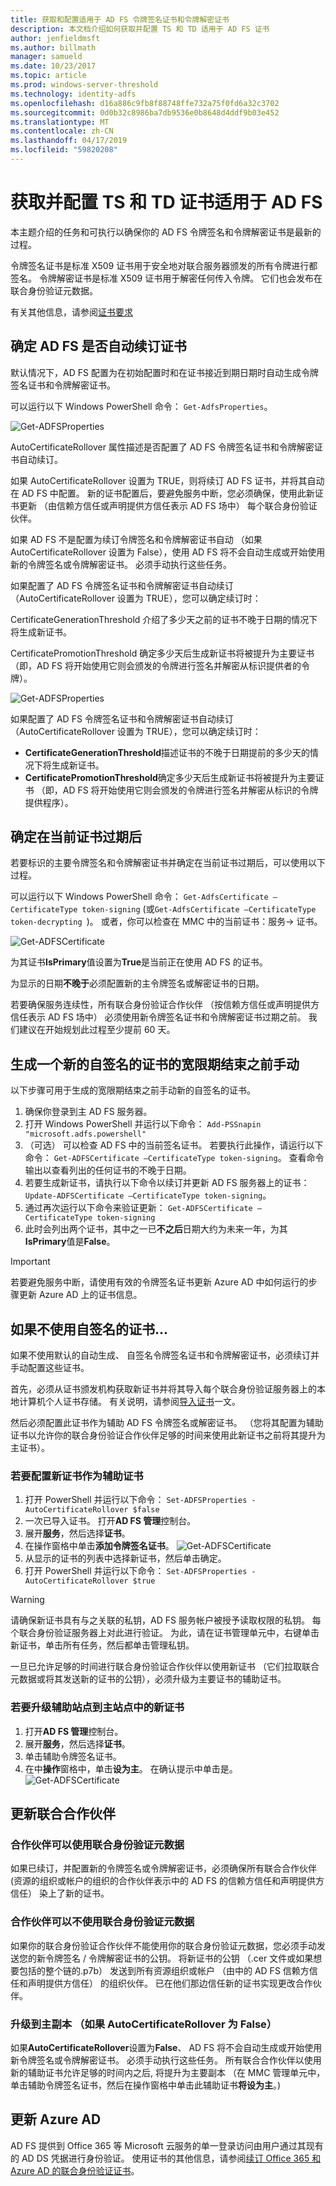 ```yaml
---
title: 获取和配置适用于 AD FS 令牌签名证书和令牌解密证书
description: 本文档介绍如何获取并配置 TS 和 TD 适用于 AD FS 证书
author: jenfieldmsft
ms.author: billmath
manager: samueld
ms.date: 10/23/2017
ms.topic: article
ms.prod: windows-server-threshold
ms.technology: identity-adfs
ms.openlocfilehash: d16a886c9fb8f88748ffe732a75f0fd6a32c3702
ms.sourcegitcommit: 0d0b32c8986ba7db9536e0b8648d4ddf9b03e452
ms.translationtype: MT
ms.contentlocale: zh-CN
ms.lasthandoff: 04/17/2019
ms.locfileid: "59820208"
---
```

# <a name="obtain-and-configure-ts-and-td-certificates-for-ad-fs"></a>获取并配置 TS 和 TD 证书适用于 AD FS

本主题介绍的任务和可执行以确保你的 AD FS 令牌签名和令牌解密证书是最新的过程。

令牌签名证书是标准 X509 证书用于安全地对联合服务器颁发的所有令牌进行都签名。 令牌解密证书是标准 X509 证书用于解密任何传入令牌。 它们也会发布在联合身份验证元数据。

有关其他信息，请参阅[证书要求](../design/ad-fs-requirements.md#BKMK_1)

## <a name="determine-whether-ad-fs-renews-the-certificates-automatically"></a>确定 AD FS 是否自动续订证书
默认情况下，AD FS 配置为在初始配置时和在证书接近到期日期时自动生成令牌签名证书和令牌解密证书。

可以运行以下 Windows PowerShell 命令： `Get-AdfsProperties`。
  
  ![Get-ADFSProperties](media/configure-TS-TD-certs-ad-fs/ts1.png)
  
AutoCertificateRollover 属性描述是否配置了 AD FS 令牌签名证书和令牌解密证书自动续订。

如果 AutoCertificateRollover 设置为 TRUE，则将续订 AD FS 证书，并将其自动在 AD FS 中配置。 新的证书配置后，要避免服务中断，您必须确保，使用此新证书更新 （由信赖方信任或声明提供方信任表示 AD FS 场中） 每个联合身份验证伙伴。
    
如果 AD FS 不是配置为续订令牌签名和令牌解密证书自动 （如果 AutoCertificateRollover 设置为 False），使用 AD FS 将不会自动生成或开始使用新的令牌签名或令牌解密证书。 必须手动执行这些任务。
    
如果配置了 AD FS 令牌签名证书和令牌解密证书自动续订 （AutoCertificateRollover 设置为 TRUE），您可以确定续订时：

CertificateGenerationThreshold 介绍了多少天之前的证书不晚于日期的情况下将生成新证书。

CertificatePromotionThreshold 确定多少天后生成新证书将被提升为主要证书 （即，AD FS 将开始使用它则会颁发的令牌进行签名并解密从标识提供者的令牌）。

![Get-ADFSProperties](media/configure-TS-TD-certs-ad-fs/ts2.png)
  
如果配置了 AD FS 令牌签名证书和令牌解密证书自动续订 （AutoCertificateRollover 设置为 TRUE），您可以确定续订时：

 - **CertificateGenerationThreshold**描述证书的不晚于日期提前的多少天的情况下将生成新证书。
 - **CertificatePromotionThreshold**确定多少天后生成新证书将被提升为主要证书 （即，AD FS 将开始使用它则会颁发的令牌进行签名并解密从标识的令牌提供程序）。

## <a name="determine-when-the-current-certificates-expire"></a>确定在当前证书过期后
若要标识的主要令牌签名和令牌解密证书并确定在当前证书过期后，可以使用以下过程。

可以运行以下 Windows PowerShell 命令： `Get-AdfsCertificate –CertificateType token-signing` (或`Get-AdfsCertificate –CertificateType token-decrypting `)。 或者，你可以检查在 MMC 中的当前证书：服务-> 证书。

![Get-ADFSCertificate](media/configure-TS-TD-certs-ad-fs/ts3.png)

为其证书**IsPrimary**值设置为**True**是当前正在使用 AD FS 的证书。

为显示的日期**不晚于**必须配置新的主令牌签名或解密证书的日期。

若要确保服务连续性，所有联合身份验证合作伙伴 （按信赖方信任或声明提供方信任表示 AD FS 场中） 必须使用新令牌签名证书和令牌解密证书过期之前。 我们建议在开始规划此过程至少提前 60 天。

## <a name="generating-a-new-self-signed-certificate-manually-prior-to-the-end-of-the-grace-period"></a>生成一个新的自签名的证书的宽限期结束之前手动
以下步骤可用于生成的宽限期结束之前手动新的自签名的证书。

1. 确保你登录到主 AD FS 服务器。
2. 打开 Windows PowerShell 并运行以下命令： `Add-PSSnapin "microsoft.adfs.powershell"`
3. （可选） 可以检查 AD FS 中的当前签名证书。 若要执行此操作，请运行以下命令： `Get-ADFSCertificate –CertificateType token-signing`。 查看命令输出以查看列出的任何证书的不晚于日期。
4. 若要生成新证书，请执行以下命令以续订并更新 AD FS 服务器上的证书： `Update-ADFSCertificate –CertificateType token-signing`。
5. 通过再次运行以下命令来验证更新： `Get-ADFSCertificate –CertificateType token-signing`
6. 此时会列出两个证书，其中之一已**不之后**日期大约为未来一年，为其**IsPrimary**值是**False**。

>[!IMPORTANT]
>若要避免服务中断，请使用有效的令牌签名证书更新 Azure AD 中如何运行的步骤更新 Azure AD 上的证书信息。

## <a name="if-youre-not-using-self-signed-certificates"></a>如果不使用自签名的证书...
如果不使用默认的自动生成、 自签名令牌签名证书和令牌解密证书，必须续订并手动配置这些证书。

首先，必须从证书颁发机构获取新证书并将其导入每个联合身份验证服务器上的本地计算机个人证书存储。 有关说明，请参阅[导入证书](https://technet.microsoft.com/library/cc754489.aspx)一文。

然后必须配置此证书作为辅助 AD FS 令牌签名或解密证书。 （您将其配置为辅助证书以允许你的联合身份验证合作伙伴足够的时间来使用此新证书之前将其提升为主证书）。

### <a name="to-configure-a-new-certificate-as-a-secondary-certificate"></a>若要配置新证书作为辅助证书
1. 打开 PowerShell 并运行以下命令： `Set-ADFSProperties -AutoCertificateRollover $false`
2. 一次已导入证书。 打开**AD FS 管理**控制台。
3. 展开**服务**，然后选择**证书**。
4. 在操作窗格中单击**添加令牌签名证书**。
![Get-ADFSCertificate](media/configure-TS-TD-certs-ad-fs/ts4.png)</br>
5. 从显示的证书的列表中选择新证书，然后单击确定。
6.  打开 PowerShell 并运行以下命令： `Set-ADFSProperties -AutoCertificateRollover $true`

>[!WARNING]
>请确保新证书具有与之关联的私钥，AD FS 服务帐户被授予读取权限的私钥。 每个联合身份验证服务器上对此进行验证。 为此，请在证书管理单元中，右键单击新证书，单击所有任务，然后都单击管理私钥。

一旦已允许足够的时间进行联合身份验证合作伙伴以使用新证书 （它们拉取联合元数据或将其发送新的证书的公钥），必须升级为主要证书的辅助证书。

### <a name="to-promote-the-new-certificate-from-secondary-to-primary"></a>若要升级辅助站点到主站点中的新证书

1. 打开**AD FS 管理**控制台。
2. 展开**服务**，然后选择**证书**。
3. 单击辅助令牌签名证书。
4. 在中**操作**窗格中，单击**设为主**。 在确认提示中单击是。
![Get-ADFSCertificate](media/configure-TS-TD-certs-ad-fs/ts5.png)</br>


## <a name="updating-federation-partners"></a>更新联合合作伙伴

### <a name="partners-who-can-consume-federation-metadata"></a>合作伙伴可以使用联合身份验证元数据
如果已续订，并配置新的令牌签名或令牌解密证书，必须确保所有联合合作伙伴 (资源的组织或帐户的组织的合作伙伴表示中的 AD FS 的信赖方信任和声明提供方信任） 染上了新的证书。

### <a name="partners-who-can-not-consume-federation-metadata"></a>合作伙伴可以不使用联合身份验证元数据
如果你的联合身份验证合作伙伴不能使用你的联合身份验证元数据，您必须手动发送您的新令牌签名 / 令牌解密证书的公钥。 将新证书的公钥 （.cer 文件或如果想要包括的整个链的.p7b） 发送到所有资源组织或帐户 （由中的 AD FS 信赖方信任和声明提供方信任） 的组织伙伴。 已在他们那边信任新的证书实现更改合作伙伴。

### <a name="promote-to-primary-if-autocertificaterollover-is-false"></a>升级到主副本 （如果 AutoCertificateRollover 为 False）
如果**AutoCertificateRollover**设置为**False**、 AD FS 将不会自动生成或开始使用新令牌签名或令牌解密证书。 必须手动执行这些任务。
所有联合合作伙伴以使用新的辅助证书允许足够的时间内之后, 将提升为主要副本 （在 MMC 管理单元中，单击辅助令牌签名证书，然后在操作窗格中单击此辅助证书**将设为主**。)

## <a name="updating-azure-ad"></a>更新 Azure AD
AD FS 提供到 Office 365 等 Microsoft 云服务的单一登录访问由用户通过其现有的 AD DS 凭据进行身份验证。  使用证书的其他信息，请参阅[续订 Office 365 和 Azure AD 的联合身份验证证书](https://docs.microsoft.com/azure/active-directory/connect/active-directory-aadconnect-o365-certs)。